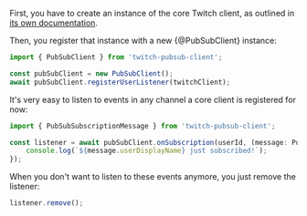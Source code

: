 First, you have to create an instance of the core Twitch client, as outlined in [its own documentation](/twitch/docs/basic-usage/creating-instance).

Then, you register that instance with a new {@PubSubClient} instance:

```typescript
import { PubSubClient } from 'twitch-pubsub-client';

const pubSubClient = new PubSubClient();
await pubSubClient.registerUserListener(twitchClient);
```

It's very easy to listen to events in any channel a core client is registered for now:

```typescript
import { PubSubSubscriptionMessage } from 'twitch-pubsub-client';

const listener = await pubSubClient.onSubscription(userId, (message: PubSubSubscriptionMessage) => {
	console.log(`${message.userDisplayName} just subscribed!`);
});
```

When you don't want to listen to these events anymore, you just remove the listener:

```typescript
listener.remove();
```
